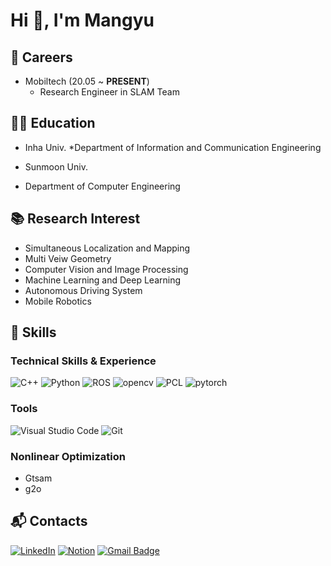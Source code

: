 # Hi 👋, I'm Mangyu

## 💼 Careers
* Mobiltech (20.05 ~ __PRESENT__)
  * Research Engineer in SLAM Team

## 🧑‍🎓 Education
* Inha Univ.
 *Department of Information and Communication Engineering
 
* Sunmoon Univ.
 * Department of Computer Engineering

## 📚 Research Interest
* Simultaneous Localization and Mapping
* Multi Veiw Geometry
* Computer Vision and Image Processing
* Machine Learning and Deep Learning
* Autonomous Driving System
* Mobile Robotics



## 💪 Skills

### Technical Skills & Experience
![C++](https://img.shields.io/badge/C++-00599C.svg?&style=for-the-badge&logo=cplusplus&logoColor=white)
![Python](https://img.shields.io/badge/Python-3776AB.svg?&style=for-the-badge&logo=Python&logoColor=white)
![ROS](https://img.shields.io/badge/ROS-22314E.svg?&style=for-the-badge&logo=ROS&logoColor=white)
![opencv](https://img.shields.io/badge/opencv-5C3EE8.svg?&style=for-the-badge&logo=opencv&logoColor=white)
![PCL](https://img.shields.io/badge/PCL-4285F4.svg?&style=for-the-badge&logo=googlecloud&logoColor=white)
![pytorch](https://img.shields.io/badge/pytorch-EE4C2C.svg?&style=for-the-badge&logo=pytorch&logoColor=white)


### Tools
![Visual Studio Code](https://img.shields.io/badge/Visual%20Studio%20Code-007ACC.svg?&style=for-the-badge&logo=Visual%20Studio%20Code&logoColor=white)
![Git](https://img.shields.io/badge/Git-F05032.svg?&style=for-the-badge&logo=Git&logoColor=white)

### Nonlinear Optimization
* Gtsam
* g2o

## :mailbox_with_mail: Contacts
[![LinkedIn](https://img.shields.io/badge/linkedin-%230077B5.svg?style=for-the-badge&logo=linkedin&logoColor=white&link=https://www.linkedin.com/in/man-gyu-kim-7830071a1)](https://www.linkedin.com/in/man-gyu-kim-7830071a1)
[![Notion](https://img.shields.io/badge/Notion-%23000000.svg?style=for-the-badge&logo=notion&logoColor=white&link=https://buttercup-smile-612.notion.site/Kim-Man-Gyu-a2884730eb054e37a31fadc69f2c5967?pvs=4/)](https://buttercup-smile-612.notion.site/Kim-Man-Gyu-a2884730eb054e37a31fadc69f2c5967?pvs=4/)
[![Gmail Badge](https://img.shields.io/badge/Gmail-EA4335.svg?&style=for-the-badge&logo=Gmail&logoColor=white&link=mailto:aksrb10@gmail.com)](mailto:aksrb10@gmail.com)



<!--
**aksrb1030/aksrb1030** is a ✨ _special_ ✨ repository because its `README.md` (this file) appears on your GitHub profile.

Here are some ideas to get you started:

- 🔭 I’m currently working on ...
- 🌱 I’m currently learning ...
- 👯 I’m looking to collaborate on ...
- 🤔 I’m looking for help with ...
- 💬 Ask me about ...
- 📫 How to reach me: ...
- 😄 Pronouns: ...
- ⚡ Fun fact: ...
-->
